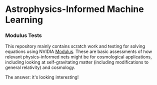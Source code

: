 # Astrophysics-Informed Machine Learning

### Modulus Tests

This repository mainly contains scratch work and testing for solving equations using NVIDIA [Modulus](https://developer.nvidia.com/modulus). These are basic assessments of how relevant physics-informed nets might be for cosmological applications, including looking at self-gravitating matter (including modifications to general relativity) and cosmology. 

The answer: it's looking interesting!
